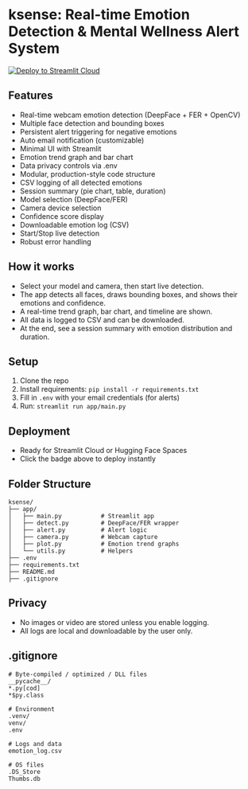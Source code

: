 # ksense: Real-time Emotion Detection & Mental Wellness Alert System

[![Deploy to Streamlit Cloud](https://static.streamlit.io/badges/streamlit_badge_black_white.svg)](https://streamlit.io/cloud)

## Features
- Real-time webcam emotion detection (DeepFace + FER + OpenCV)
- Multiple face detection and bounding boxes
- Persistent alert triggering for negative emotions
- Auto email notification (customizable)
- Minimal UI with Streamlit
- Emotion trend graph and bar chart
- Data privacy controls via .env
- Modular, production-style code structure
- CSV logging of all detected emotions
- Session summary (pie chart, table, duration)
- Model selection (DeepFace/FER)
- Camera device selection
- Confidence score display
- Downloadable emotion log (CSV)
- Start/Stop live detection
- Robust error handling

## How it works
- Select your model and camera, then start live detection.
- The app detects all faces, draws bounding boxes, and shows their emotions and confidence.
- A real-time trend graph, bar chart, and timeline are shown.
- All data is logged to CSV and can be downloaded.
- At the end, see a session summary with emotion distribution and duration.

## Setup
1. Clone the repo
2. Install requirements: `pip install -r requirements.txt`
3. Fill in `.env` with your email credentials (for alerts)
4. Run: `streamlit run app/main.py`

## Deployment
- Ready for Streamlit Cloud or Hugging Face Spaces
- Click the badge above to deploy instantly

## Folder Structure
```
ksense/
├── app/
│   ├── main.py           # Streamlit app
│   ├── detect.py         # DeepFace/FER wrapper
│   ├── alert.py          # Alert logic
│   ├── camera.py         # Webcam capture
│   ├── plot.py           # Emotion trend graphs
│   └── utils.py          # Helpers
├── .env
├── requirements.txt
├── README.md
├── .gitignore
```

## Privacy
- No images or video are stored unless you enable logging.
- All logs are local and downloadable by the user only.

## .gitignore
```
# Byte-compiled / optimized / DLL files
__pycache__/
*.py[cod]
*$py.class

# Environment
.venv/
venv/
.env

# Logs and data
emotion_log.csv

# OS files
.DS_Store
Thumbs.db
``` 